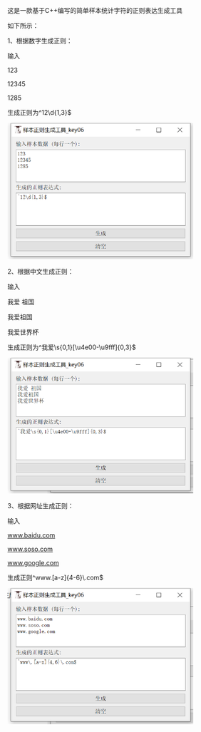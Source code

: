 这是一款基于C++编写的简单样本统计字符的正则表达生成工具

如下所示：

1、根据数字生成正则：

输入

123

12345

1285

生成正则为^12\d{1,3}$

<img src="1.png" alt="1" style="zoom:67%;" />

2、根据中文生成正则：

输入

我爱 祖国

我爱祖国

我爱世界杯

生成正则为^我爱\s{0,1}[\u4e00-\u9fff]{0,3}$

<img src="3.png" alt="3" style="zoom:67%;" />

3、根据网址生成正则：

输入

www.baidu.com

www.soso.com

www.google.com

生成正则^www\.[a-z]{4-6}\\.com$

<img src="2.png" alt="2" style="zoom:67%;" />

